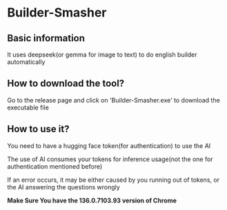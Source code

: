 # Builder-Smasher

## Basic information

It uses deepseek(or gemma for image to text) to do english builder automatically



## How to download the tool?

Go to the release page and click on 'Builder-Smasher.exe' to download the executable file



## How to use it?

You need to have a hugging face token(for authentication) to use the AI

The use of AI consumes your tokens for inference usage(not the one for authentication mentioned before)

If an error occurs, it may be either caused by you running out of tokens, or the AI answering the questions wrongly



**Make Sure You have the 136.0.7103.93 version of Chrome**
